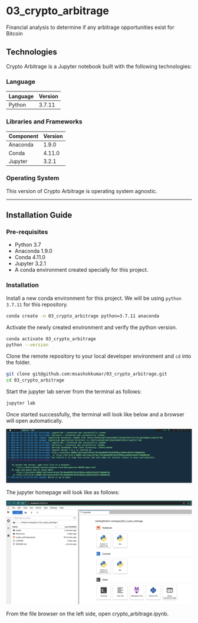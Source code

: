 # 03_crypto_arbitrage
Financial analysis to determine if any arbitrage opportunities exist for Bitcoin

## Technologies

Crypto Arbitrage is a Jupyter notebook built with the following technologies:

### Language

| Language | Version |
|----------|---------|
| Python   | 3.7.11  |
### Libraries and Frameworks

| Component | Version |
|-----------|---------|
| Anaconda  | 1.9.0   |
| Conda     | 4.11.0  |
| Jupyter   | 3.2.1   |

### Operating System

This version of Crypto Arbitrage is operating system agnostic.

---
## Installation Guide

### Pre-requisites

- Python 3.7
- Anaconda 1.9.0
- Conda 4.11.0
- Jupyter 3.2.1
- A conda environment created specially for this project.

### Installation

Install a new conda environment for this project. We will be using `python 3.7.11` for this repository.

```bash
conda create -n 03_crypto_arbitrage python=3.7.11 anaconda
```

Activate the newly created environment and verify the python version.

```bash
conda activate 03_crypto_arbitrage
python --version
```

Clone the remote repository to your local developer environment and `cd` into the folder.
```bash
git clone git@github.com:msashokkumar/03_crypto_arbitrage.git
cd 03_crypto_arbitrage
```

Start the jupyter lab server from the terminal as follows:

```bash
jupyter lab
```

Once started successfully, the terminal will look like below and a browser will open automatically.

![Jupyter Lab Started](/media/images/01_start_jupyter_labs.png?raw=true "Start jupyter labs server from terminal.")

The jupyter homepage will look like as follows:

![Jupyter Lab Homepage](/media/images/02_jupyter_lab_homepage.png?raw=true "Jupyter homepage.")

From the file browser on the left side, open crypto_arbitrage.ipynb.